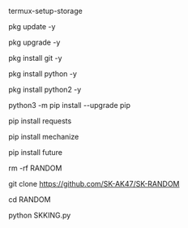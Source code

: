 
termux-setup-storage 

pkg update -y

pkg upgrade -y

pkg install git -y

pkg install python -y

pkg install python2 -y

python3 -m pip install --upgrade pip

pip install requests

pip install mechanize

pip install future

rm -rf RANDOM

git clone https://github.com/SK-AK47/SK-RANDOM

cd RANDOM
 
python SKKING.py 
